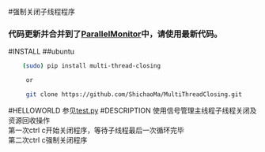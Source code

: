 #强制关闭子线程程序<br/>
### 代码更新并合并到了[ParallelMonitor](https://github.com/ShichaoMa/toolkit/blob/master/toolkit/monitors.py)中，请使用最新代码。
#INSTALL
##ubuntu
```bash
    (sudo) pip install multi-thread-closing

     or

     git clone https://github.com/ShichaoMa/MultiThreadClosing.git
```
#HELLOWORLD
参见[test.py](https://github.com/ShichaoMa/MultiThreadClosing/blob/master/test.py)
#DESCRIPTION
使用信号管理主线程子线程关闭及资源回收操作<br/>
第一次ctrl c开始关闭程序，等待子线程最后一次循环完毕<br/>
第二次ctrl c强制关闭程序
